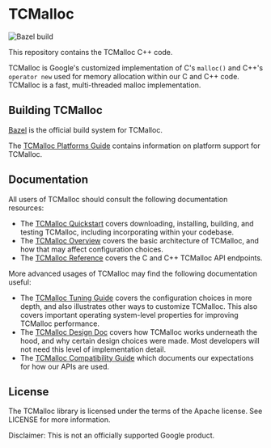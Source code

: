 # TCMalloc

![Bazel build](https://github.com/google/tcmalloc/workflows/Bazel%20build/badge.svg)

This repository contains the TCMalloc C++ code.

TCMalloc is Google's customized implementation of C's `malloc()` and C++'s
`operator new` used for memory allocation within our C and C++ code. TCMalloc is
a fast, multi-threaded malloc implementation.

## Building TCMalloc

[Bazel](https://bazel.build) is the official build system for TCMalloc.

The [TCMalloc Platforms Guide](docs/platforms.md) contains information on
platform support for TCMalloc.

## Documentation

All users of TCMalloc should consult the following documentation resources:

*   The [TCMalloc Quickstart](docs/quickstart.md) covers downloading,
    installing, building, and testing TCMalloc, including incorporating within
    your codebase.
*   The [TCMalloc Overview](docs/overview.md) covers the basic architecture of
    TCMalloc, and how that may affect configuration choices.
*   The [TCMalloc Reference](docs/reference.md) covers the C and C++ TCMalloc
    API endpoints.

More advanced usages of TCMalloc may find the following documentation useful:

*   The [TCMalloc Tuning Guide](docs/tuning.md) covers the configuration
    choices in more depth, and also illustrates other ways to customize
    TCMalloc. This also covers important operating system-level properties for
    improving TCMalloc performance.
*   The [TCMalloc Design Doc](docs/design.md) covers how TCMalloc works
    underneath the hood, and why certain design choices were made. Most
    developers will not need this level of implementation detail.
*   The [TCMalloc Compatibility Guide](docs/compatibility.md) which documents
    our expectations for how our APIs are used.

## License

The TCMalloc library is licensed under the terms of the Apache license. See
LICENSE for more information.

Disclaimer: This is not an officially supported Google product.
